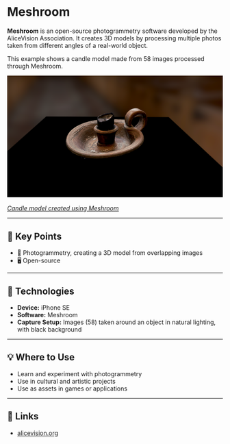 # Meshroom

**Meshroom** is an open-source photogrammetry software developed by the AliceVision Association. It creates 3D models by processing multiple photos taken from different angles of a real-world object.

This example shows a candle model made from 58 images processed through Meshroom.

[![Candle Model created with Meshroom](../../images/meshroom.PNG)](https://sketchfab.com/3d-models/candle-c430c6d0120c4ad18f80a912b05fd84a)

_[Candle model created using Meshroom](https://sketchfab.com/3d-models/candle-c430c6d0120c4ad18f80a912b05fd84a)_

---

## 🔑 Key Points

- 📸 Photogrammetry, creating a 3D model from overlapping images
- 🖥️ Open-source

---

## 🧰 Technologies

- **Device:** iPhone SE
- **Software:** Meshroom
- **Capture Setup:** Images (58) taken around an object in natural lighting, with black background

---

## 💡 Where to Use

- Learn and experiment with photogrammetry
- Use in cultural and artistic projects
- Use as assets in games or applications

---

## 🔗 Links

- [alicevision.org](https://alicevision.org/)
